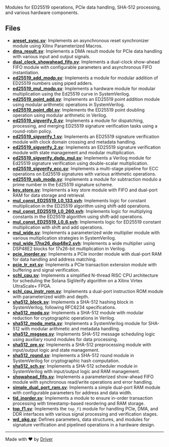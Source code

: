 <!--------------------------------------------------------------------------------->
<!-- IMPORTANT: This file is auto-generated by Driver (https://driver.ai). -------->
<!-- Manual edits may be overwritten on future commits. --------------------------->
<!--------------------------------------------------------------------------------->

Modules for ED25519 operations, PCIe data handling, SHA-512 processing, and various hardware components.


## Files
- **[areset_sync.sv](areset_sync.sv.md)**: Implements an asynchronous reset synchronizer module using Xilinx Parameterized Macros.
- **[dma_result.sv](dma_result.sv.md)**: Implements a DMA result module for PCIe data handling with various input and output signals.
- **[dual_clock_showahead_fifo.sv](dual_clock_showahead_fifo.sv.md)**: Implements a dual-clock show-ahead FIFO module with configurable parameters and asynchronous FIFO instantiation.
- **[ed25519_add_modp.sv](ed25519_add_modp.sv.md)**: Implements a module for modular addition of ED25519 numbers using piped adders.
- **[ed25519_mul_modp.sv](ed25519_mul_modp.sv.md)**: Implements a hardware module for modular multiplication using the Ed25519 curve in SystemVerilog.
- **[ed25519_point_add.sv](ed25519_point_add.sv.md)**: Implements an ED25519 point addition module using modular arithmetic operations in SystemVerilog.
- **[ed25519_point_dbl.sv](ed25519_point_dbl.sv.md)**: Implements the ED25519 point doubling operation using modular arithmetic in Verilog.
- **[ed25519_sigverify_0.sv](ed25519_sigverify_0.sv.md)**: Implements a module for dispatching, processing, and merging ED25519 signature verification tasks using a round-robin policy.
- **[ed25519_sigverify_1.sv](ed25519_sigverify_1.sv.md)**: Implements an ED25519 signature verification module with clock domain crossing and metadata handling.
- **[ed25519_sigverify_2.sv](ed25519_sigverify_2.sv.md)**: Implements an ED25519 signature verification module with state management and modular multiplication.
- **[ed25519_sigverify_dsdp_mul.sv](ed25519_sigverify_dsdp_mul.sv.md)**: Implements a Verilog module for Ed25519 signature verification using double-scalar multiplication.
- **[ed25519_sigverify_ecc.sv](ed25519_sigverify_ecc.sv.md)**: Implements a multi-stage pipeline for ECC operations on Ed25519 signatures with various arithmetic operations.
- **[ed25519_sub_modp.sv](ed25519_sub_modp.sv.md)**: Implements a module for subtraction modulo a prime number in the Ed25519 signature scheme.
- **[key_store.sv](key_store.sv.md)**: Implements a key store module with FIFO and dual-port RAM for data storage and retrieval.
- **[mul_const_ED25519_L0_133.svh](mul_const_ED25519_L0_133.svh.md)**: Implements logic for constant multiplication in the ED25519 algorithm using shift-add operations.
- **[mul_const_ED25519_L0_260.svh](mul_const_ED25519_L0_260.svh.md)**: Implements logic for multiplying constants in the ED25519 algorithm using shift-add operations.
- **[mul_const_ED25519_L0_6.svh](mul_const_ED25519_L0_6.svh.md)**: Implements logic for ED25519 constant multiplication with shift and add operations.
- **[mul_wide.sv](mul_wide.sv.md)**: Implements a parameterized wide multiplier module with various multiplication strategies in SystemVerilog.
- **[mul_wide_17nx26_dsp48e2.svh](mul_wide_17nx26_dsp48e2.svh.md)**: Implements a wide multiplier using DSP48E2 blocks for 17x26-bit multiplication in Verilog.
- **[pcie_inorder.sv](pcie_inorder.sv.md)**: Implements a PCIe inorder module with dual-port RAM for data handling and address matching.
- **[pcie_tr_ext.sv](pcie_tr_ext.sv.md)**: Implements a PCIe transaction extension module with buffering and signal verification.
- **[schl_cpu.sv](schl_cpu.sv.md)**: Implements a simplified N-thread RISC CPU architecture for scheduling the Solana SigVerify algorithm on a Xilinx Virtex UltraScale+ FPGA.
- **[schl_cpu_instr_rom.sv](schl_cpu_instr_rom.sv.md)**: Implements a dual-port instruction ROM module with parameterized width and depth.
- **[sha512_block.sv](sha512_block.sv.md)**: Implements a SHA-512 hashing block in SystemVerilog, following RFC6234 specifications.
- **[sha512_modq.sv](sha512_modq.sv.md)**: Implements a SHA-512 module with modular reduction for cryptographic operations in Verilog.
- **[sha512_modq_meta.sv](sha512_modq_meta.sv.md)**: Implements a SystemVerilog module for SHA-512 with modular arithmetic and metadata handling.
- **[sha512_msgseq.sv](sha512_msgseq.sv.md)**: Implements SHA-512 message scheduling logic using auxiliary round modules for data processing.
- **[sha512_pre.sv](sha512_pre.sv.md)**: Implements a SHA-512 preprocessing module with input/output logic and state management.
- **[sha512_round.sv](sha512_round.sv.md)**: Implements a SHA-512 round module in SystemVerilog for cryptographic hash computation.
- **[sha512_sch.sv](sha512_sch.sv.md)**: Implements a SHA-512 scheduler module in SystemVerilog with input/output logic and RAM management.
- **[showahead_fifo.sv](showahead_fifo.sv.md)**: Implements a parameterized show-ahead FIFO module with synchronous read/write operations and error handling.
- **[simple_dual_port_ram.sv](simple_dual_port_ram.sv.md)**: Implements a simple dual-port RAM module with configurable parameters for address and data width.
- **[tid_inorder.sv](tid_inorder.sv.md)**: Implements a module to ensure in-order transaction processing with timestamp-based reordering and RAM storage.
- **[top_f1.sv](top_f1.sv.md)**: Implements the `top_f1` module for handling PCIe, DMA, and DDR interfaces with various signal processing and verification stages.
- **[wd_pkg.sv](wd_pkg.sv.md)**: Defines parameters, data structures, and modules for signature verification and pipelined operations in a hardware design.

---
Made with ❤️ by [Driver](https://www.driver.ai/)